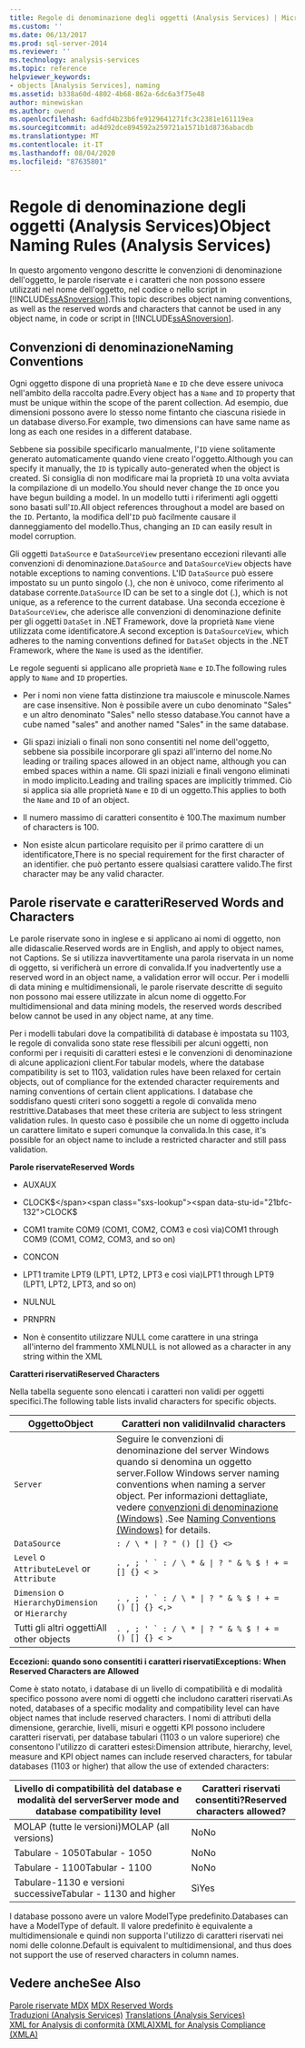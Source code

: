 ```yaml
---
title: Regole di denominazione degli oggetti (Analysis Services) | Microsoft Docs
ms.custom: ''
ms.date: 06/13/2017
ms.prod: sql-server-2014
ms.reviewer: ''
ms.technology: analysis-services
ms.topic: reference
helpviewer_keywords:
- objects [Analysis Services], naming
ms.assetid: b338a60d-4802-4b68-862a-6dc6a3f75e48
author: minewiskan
ms.author: owend
ms.openlocfilehash: 6adfd4b23b6fe9129641271fc3c2381e161119ea
ms.sourcegitcommit: ad4d92dce894592a259721a1571b1d8736abacdb
ms.translationtype: MT
ms.contentlocale: it-IT
ms.lasthandoff: 08/04/2020
ms.locfileid: "87635801"
---
```

# <a name="object-naming-rules-analysis-services"></a><span data-ttu-id="21bfc-102">Regole di denominazione degli oggetti (Analysis Services)</span><span class="sxs-lookup"><span data-stu-id="21bfc-102">Object Naming Rules (Analysis Services)</span></span>
  <span data-ttu-id="21bfc-103">In questo argomento vengono descritte le convenzioni di denominazione dell'oggetto, le parole riservate e i caratteri che non possono essere utilizzati nel nome dell'oggetto, nel codice o nello script in [!INCLUDE[ssASnoversion](../../../includes/ssasnoversion-md.md)].</span><span class="sxs-lookup"><span data-stu-id="21bfc-103">This topic describes object naming conventions, as well as the reserved words and characters that cannot be used in any object name, in code or script in [!INCLUDE[ssASnoversion](../../../includes/ssasnoversion-md.md)].</span></span>  
  
##  <a name="naming-conventions"></a><a name="bkmk_Names"></a><span data-ttu-id="21bfc-104">Convenzioni di denominazione</span><span class="sxs-lookup"><span data-stu-id="21bfc-104">Naming Conventions</span></span>  
 <span data-ttu-id="21bfc-105">Ogni oggetto dispone di una proprietà `Name` e `ID` che deve essere univoca nell'ambito della raccolta padre.</span><span class="sxs-lookup"><span data-stu-id="21bfc-105">Every object has a `Name` and `ID` property that must be unique within the scope of the parent collection.</span></span> <span data-ttu-id="21bfc-106">Ad esempio, due dimensioni possono avere lo stesso nome fintanto che ciascuna risiede in un database diverso.</span><span class="sxs-lookup"><span data-stu-id="21bfc-106">For example, two dimensions can have same name as long as each one resides in a different database.</span></span>  
  
 <span data-ttu-id="21bfc-107">Sebbene sia possibile specificarlo manualmente, l'`ID` viene solitamente generato automaticamente quando viene creato l'oggetto.</span><span class="sxs-lookup"><span data-stu-id="21bfc-107">Although you can specify it manually, the `ID` is typically auto-generated when the object is created.</span></span> <span data-ttu-id="21bfc-108">Si consiglia di non modificare mai la proprietà `ID` una volta avviata la compilazione di un modello.</span><span class="sxs-lookup"><span data-stu-id="21bfc-108">You should never change the `ID` once you have begun building a model.</span></span> <span data-ttu-id="21bfc-109">In un modello tutti i riferimenti agli oggetti sono basati sull'`ID`.</span><span class="sxs-lookup"><span data-stu-id="21bfc-109">All object references throughout a model are based on the `ID`.</span></span> <span data-ttu-id="21bfc-110">Pertanto, la modifica dell'`ID` può facilmente causare il danneggiamento del modello.</span><span class="sxs-lookup"><span data-stu-id="21bfc-110">Thus, changing an `ID` can easily result in model corruption.</span></span>  
  
 <span data-ttu-id="21bfc-111">Gli oggetti `DataSource` e `DataSourceView` presentano eccezioni rilevanti alle convenzioni di denominazione.</span><span class="sxs-lookup"><span data-stu-id="21bfc-111">`DataSource` and `DataSourceView` objects have notable exceptions to naming conventions.</span></span> <span data-ttu-id="21bfc-112">L'ID `DataSource` può essere impostato su un punto singolo (.), che non è univoco, come riferimento al database corrente.</span><span class="sxs-lookup"><span data-stu-id="21bfc-112">`DataSource` ID can be set to a single dot (.), which is not unique, as a reference to the current database.</span></span> <span data-ttu-id="21bfc-113">Una seconda eccezione è `DataSourceView`, che aderisce alle convenzioni di denominazione definite per gli oggetti `DataSet` in .NET Framework, dove la proprietà `Name` viene utilizzata come identificatore.</span><span class="sxs-lookup"><span data-stu-id="21bfc-113">A second exception is `DataSourceView`, which adheres to the naming conventions defined for `DataSet` objects in the .NET Framework, where the `Name` is used as the identifier.</span></span>  
  
 <span data-ttu-id="21bfc-114">Le regole seguenti si applicano alle proprietà `Name` e `ID`.</span><span class="sxs-lookup"><span data-stu-id="21bfc-114">The following rules apply to `Name` and `ID` properties.</span></span>  
  
-   <span data-ttu-id="21bfc-115">Per i nomi non viene fatta distinzione tra maiuscole e minuscole.</span><span class="sxs-lookup"><span data-stu-id="21bfc-115">Names are case insensitive.</span></span> <span data-ttu-id="21bfc-116">Non è possibile avere un cubo denominato "Sales" e un altro denominato "Sales" nello stesso database.</span><span class="sxs-lookup"><span data-stu-id="21bfc-116">You cannot have a cube named "sales" and another named "Sales" in the same database.</span></span>  
  
-   <span data-ttu-id="21bfc-117">Gli spazi iniziali o finali non sono consentiti nel nome dell'oggetto, sebbene sia possibile incorporare gli spazi all'interno del nome.</span><span class="sxs-lookup"><span data-stu-id="21bfc-117">No leading or trailing spaces allowed in an object name, although you can embed spaces within a name.</span></span> <span data-ttu-id="21bfc-118">Gli spazi iniziali e finali vengono eliminati in modo implicito.</span><span class="sxs-lookup"><span data-stu-id="21bfc-118">Leading and trailing spaces are implicitly trimmed.</span></span> <span data-ttu-id="21bfc-119">Ciò si applica sia alle proprietà `Name` e `ID` di un oggetto.</span><span class="sxs-lookup"><span data-stu-id="21bfc-119">This applies to both the `Name` and `ID` of an object.</span></span>  
  
-   <span data-ttu-id="21bfc-120">Il numero massimo di caratteri consentito è 100.</span><span class="sxs-lookup"><span data-stu-id="21bfc-120">The maximum number of characters is 100.</span></span>  
  
-   <span data-ttu-id="21bfc-121">Non esiste alcun particolare requisito per il primo carattere di un identificatore,</span><span class="sxs-lookup"><span data-stu-id="21bfc-121">There is no special requirement for the first character of an identifier.</span></span> <span data-ttu-id="21bfc-122">che può pertanto essere qualsiasi carattere valido.</span><span class="sxs-lookup"><span data-stu-id="21bfc-122">The first character may be any valid character.</span></span>  
  
##  <a name="reserved-words-and-characters"></a><a name="bkmk_reserved"></a><span data-ttu-id="21bfc-123">Parole riservate e caratteri</span><span class="sxs-lookup"><span data-stu-id="21bfc-123">Reserved Words and Characters</span></span>  
 <span data-ttu-id="21bfc-124">Le parole riservate sono in inglese e si applicano ai nomi di oggetto, non alle didascalie.</span><span class="sxs-lookup"><span data-stu-id="21bfc-124">Reserved words are in English, and apply to object names, not Captions.</span></span> <span data-ttu-id="21bfc-125">Se si utilizza inavvertitamente una parola riservata in un nome di oggetto, si verificherà un errore di convalida.</span><span class="sxs-lookup"><span data-stu-id="21bfc-125">If you inadvertently use a reserved word in an object name, a validation error will occur.</span></span> <span data-ttu-id="21bfc-126">Per i modelli di data mining e multidimensionali, le parole riservate descritte di seguito non possono mai essere utilizzate in alcun nome di oggetto.</span><span class="sxs-lookup"><span data-stu-id="21bfc-126">For multidimensional and data mining models, the reserved words described below cannot be used in any object name, at any time.</span></span>  
  
 <span data-ttu-id="21bfc-127">Per i modelli tabulari dove la compatibilità di database è impostata su 1103, le regole di convalida sono state rese flessibili per alcuni oggetti, non conformi per i requisiti di caratteri estesi e le convenzioni di denominazione di alcune applicazioni client.</span><span class="sxs-lookup"><span data-stu-id="21bfc-127">For tabular models, where the database compatibility is set to 1103, validation rules have been relaxed for certain objects, out of compliance for the extended character requirements and naming conventions of certain client applications.</span></span> <span data-ttu-id="21bfc-128">I database che soddisfano questi criteri sono soggetti a regole di convalida meno restrittive.</span><span class="sxs-lookup"><span data-stu-id="21bfc-128">Databases that meet these criteria are subject to less stringent validation rules.</span></span> <span data-ttu-id="21bfc-129">In questo caso è possibile che un nome di oggetto includa un carattere limitato e superi comunque la convalida.</span><span class="sxs-lookup"><span data-stu-id="21bfc-129">In this case, it's possible for an object name to include a restricted character and still pass validation.</span></span>  
  
 <span data-ttu-id="21bfc-130">**Parole riservate**</span><span class="sxs-lookup"><span data-stu-id="21bfc-130">**Reserved Words**</span></span>  
  
-   <span data-ttu-id="21bfc-131">AUX</span><span class="sxs-lookup"><span data-stu-id="21bfc-131">AUX</span></span>  
  
-   <span data-ttu-id="21bfc-132">CLOCK$</span><span class="sxs-lookup"><span data-stu-id="21bfc-132">CLOCK$</span></span>  
  
-   <span data-ttu-id="21bfc-133">COM1 tramite COM9 (COM1, COM2, COM3 e così via)</span><span class="sxs-lookup"><span data-stu-id="21bfc-133">COM1 through COM9 (COM1, COM2, COM3, and so on)</span></span>  
  
-   <span data-ttu-id="21bfc-134">CON</span><span class="sxs-lookup"><span data-stu-id="21bfc-134">CON</span></span>  
  
-   <span data-ttu-id="21bfc-135">LPT1 tramite LPT9 (LPT1, LPT2, LPT3 e così via)</span><span class="sxs-lookup"><span data-stu-id="21bfc-135">LPT1 through LPT9 (LPT1, LPT2, LPT3, and so on)</span></span>  
  
-   <span data-ttu-id="21bfc-136">NUL</span><span class="sxs-lookup"><span data-stu-id="21bfc-136">NUL</span></span>  
  
-   <span data-ttu-id="21bfc-137">PRN</span><span class="sxs-lookup"><span data-stu-id="21bfc-137">PRN</span></span>  
  
-   <span data-ttu-id="21bfc-138">Non è consentito utilizzare NULL come carattere in una stringa all'interno del frammento XML</span><span class="sxs-lookup"><span data-stu-id="21bfc-138">NULL is not allowed as a character in any string within the XML</span></span>  
  
 <span data-ttu-id="21bfc-139">**Caratteri riservati**</span><span class="sxs-lookup"><span data-stu-id="21bfc-139">**Reserved Characters**</span></span>  
  
 <span data-ttu-id="21bfc-140">Nella tabella seguente sono elencati i caratteri non validi per oggetti specifici.</span><span class="sxs-lookup"><span data-stu-id="21bfc-140">The following table lists invalid characters for specific objects.</span></span>  
  
|<span data-ttu-id="21bfc-141">Oggetto</span><span class="sxs-lookup"><span data-stu-id="21bfc-141">Object</span></span>|<span data-ttu-id="21bfc-142">Caratteri non validi</span><span class="sxs-lookup"><span data-stu-id="21bfc-142">Invalid characters</span></span>|  
|------------|------------------------|  
|`Server`|<span data-ttu-id="21bfc-143">Seguire le convenzioni di denominazione del server Windows quando si denomina un oggetto server.</span><span class="sxs-lookup"><span data-stu-id="21bfc-143">Follow Windows server naming conventions when naming a server object.</span></span> <span data-ttu-id="21bfc-144">Per informazioni dettagliate, vedere [convenzioni di denominazione (Windows)](/windows/desktop/DNS/naming-conventions) .</span><span class="sxs-lookup"><span data-stu-id="21bfc-144">See [Naming Conventions (Windows)](/windows/desktop/DNS/naming-conventions) for details.</span></span>|  
|`DataSource`| `: / \ * \| ? " () [] {} <>` |  
|<span data-ttu-id="21bfc-145">`Level` o `Attribute`</span><span class="sxs-lookup"><span data-stu-id="21bfc-145">`Level` or `Attribute`</span></span>|````. , ; ' ` : / \ * & \| ? " & % $ ! + = [] {} < >````|  
|<span data-ttu-id="21bfc-146">`Dimension` o `Hierarchy`</span><span class="sxs-lookup"><span data-stu-id="21bfc-146">`Dimension` or `Hierarchy`</span></span>|````. , ; ' ` : / \ * \| ? " & % $ ! + = () [] {} <,>````|  
|<span data-ttu-id="21bfc-147">Tutti gli altri oggetti</span><span class="sxs-lookup"><span data-stu-id="21bfc-147">All other objects</span></span>|````. , ; ' ` : / \ * \| ? " & % $ ! + = () [] {} < >````|  
  
 <span data-ttu-id="21bfc-148">**Eccezioni: quando sono consentiti i caratteri riservati**</span><span class="sxs-lookup"><span data-stu-id="21bfc-148">**Exceptions: When Reserved Characters are Allowed**</span></span>  
  
 <span data-ttu-id="21bfc-149">Come è stato notato, i database di un livello di compatibilità e di modalità specifico possono avere nomi di oggetti che includono caratteri riservati.</span><span class="sxs-lookup"><span data-stu-id="21bfc-149">As noted, databases of a specific modality and compatibility level can have object names that include reserved characters.</span></span> <span data-ttu-id="21bfc-150">I nomi di attributi della dimensione, gerarchie, livelli, misuri e oggetti KPI possono includere caratteri riservati, per database tabulari (1103 o un valore superiore) che consentono l'utilizzo di caratteri estesi:</span><span class="sxs-lookup"><span data-stu-id="21bfc-150">Dimension attribute, hierarchy, level, measure and KPI object names can include reserved characters, for tabular databases (1103 or higher) that allow the use of extended characters:</span></span>  
  
|<span data-ttu-id="21bfc-151">Livello di compatibilità del database e modalità del server</span><span class="sxs-lookup"><span data-stu-id="21bfc-151">Server mode and database compatibility level</span></span>|<span data-ttu-id="21bfc-152">Caratteri riservati consentiti?</span><span class="sxs-lookup"><span data-stu-id="21bfc-152">Reserved characters allowed?</span></span>|  
|--------------------------------------------------|----------------------------------|  
|<span data-ttu-id="21bfc-153">MOLAP (tutte le versioni)</span><span class="sxs-lookup"><span data-stu-id="21bfc-153">MOLAP (all versions)</span></span>|<span data-ttu-id="21bfc-154">No</span><span class="sxs-lookup"><span data-stu-id="21bfc-154">No</span></span>|  
|<span data-ttu-id="21bfc-155">Tabulare - 1050</span><span class="sxs-lookup"><span data-stu-id="21bfc-155">Tabular - 1050</span></span>|<span data-ttu-id="21bfc-156">No</span><span class="sxs-lookup"><span data-stu-id="21bfc-156">No</span></span>|  
|<span data-ttu-id="21bfc-157">Tabulare - 1100</span><span class="sxs-lookup"><span data-stu-id="21bfc-157">Tabular - 1100</span></span>|<span data-ttu-id="21bfc-158">No</span><span class="sxs-lookup"><span data-stu-id="21bfc-158">No</span></span>|  
|<span data-ttu-id="21bfc-159">Tabulare-1130 e versioni successive</span><span class="sxs-lookup"><span data-stu-id="21bfc-159">Tabular - 1130 and higher</span></span>|<span data-ttu-id="21bfc-160">Sì</span><span class="sxs-lookup"><span data-stu-id="21bfc-160">Yes</span></span>|  
  
 <span data-ttu-id="21bfc-161">I database possono avere un valore ModelType predefinito.</span><span class="sxs-lookup"><span data-stu-id="21bfc-161">Databases can have a ModelType of default.</span></span> <span data-ttu-id="21bfc-162">Il valore predefinito è equivalente a multidimensionale e quindi non supporta l'utilizzo di caratteri riservati nei nomi delle colonne.</span><span class="sxs-lookup"><span data-stu-id="21bfc-162">Default is equivalent to multidimensional, and thus does not support the use of reserved characters in column names.</span></span>  
  
## <a name="see-also"></a><span data-ttu-id="21bfc-163">Vedere anche</span><span class="sxs-lookup"><span data-stu-id="21bfc-163">See Also</span></span>  
 <span data-ttu-id="21bfc-164">[Parole riservate MDX](/sql/mdx/mdx-reserved-words) </span><span class="sxs-lookup"><span data-stu-id="21bfc-164">[MDX Reserved Words](/sql/mdx/mdx-reserved-words) </span></span>  
 <span data-ttu-id="21bfc-165">[Traduzioni &#40;Analysis Services&#41;](/analysis-services/translation-support-in-analysis-services) </span><span class="sxs-lookup"><span data-stu-id="21bfc-165">[Translations &#40;Analysis Services&#41;](/analysis-services/translation-support-in-analysis-services) </span></span>  
 [<span data-ttu-id="21bfc-166">XML for Analysis di conformità &#40;XMLA&#41;</span><span class="sxs-lookup"><span data-stu-id="21bfc-166">XML for Analysis Compliance &#40;XMLA&#41;</span></span>](https://docs.microsoft.com/bi-reference/xmla/xml-for-analysis-compliance-xmla)  
  
  
